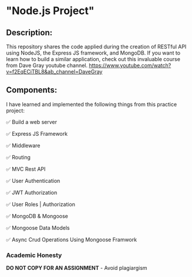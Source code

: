 # "Node.js Project"

## Description:

This repository shares the code applied during the creation of RESTful API using NodeJS, the Express JS framework, and MongoDB.
If you want to learn how to build a similar application, check out this invaluable course from Dave Gray youtube channel.
https://www.youtube.com/watch?v=f2EqECiTBL8&ab_channel=DaveGray

## Components:


I have learned and implemented the following things from this practice project:


✅ Build a web server

✅ Express JS Framework

✅ Middleware

✅ Routing

✅ MVC Rest API

✅ User Authentication

✅ JWT Authorization

✅ User Roles | Authorization

✅ MongoDB & Mongoose

✅ Mongoose Data Models

✅ Async Crud Operations Using Mongoose Framwork

### Academic Honesty
**DO NOT COPY FOR AN ASSIGNMENT** - Avoid plagiargism
